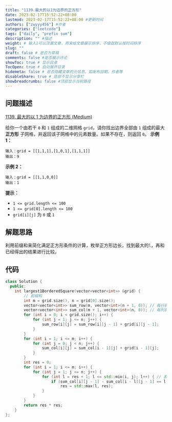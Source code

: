 ```yaml
---
title: "1139.最大的以1为边界的正方形"
date: 2023-02-17T15:52:22+08:00
lastmod: 2023-02-17T15:52:22+08:00 #更新时间
authors: ["zwyyy456"] #作者
categories: ["leetcode"]
tags: ["daily", "prefix sum"]
description: "" #描述
weight: # 输入1可以顶置文章，用来给文章展示排序，不填就默认按时间排序
slug: ""
draft: false # 是否为草稿
comments: false #是否展示评论
showToc: true # 显示目录
TocOpen: true # 自动展开目录
hidemeta: false # 是否隐藏文章的元信息，如发布日期、作者等
disableShare: true # 底部不显示分享栏
showbreadcrumbs: false #顶部显示当前路径
---
```

## 问题描述
[1139. 最大的以 1 为边界的正方形 (Medium)](https://leetcode.cn/problems/largest-1-bordered-square/)

给你一个由若干 `0` 和 `1` 组成的二维网格 `grid`，请你找出边界全部由 `1` 组成的最大 **正方形**
子网格，并返回该子网格中的元素数量。如果不存在，则返回 `0`。
**示例 1：**
```
输入：grid = [[1,1,1],[1,0,1],[1,1,1]]
输出：9
```
**示例 2：**
```
输入：grid = [[1,1,0,0]]
输出：1
```
**提示：**
- `1 <= grid.length <= 100`
- `1 <= grid[0].length <= 100`
- `grid[i][j]` 为 `0` 或 `1`

## 解题思路
利用前缀和来简化满足正方形条件的计算，枚举正方形边长，找到最大的`l`，再和已经得出的结果进行比较。

## 代码
```cpp
class Solution {
  public:
    int largest1BorderedSquare(vector<vector<int>> &grid) {
        // 前缀和
        int m = grid.size(), n = grid[0].size();
        vector<vector<int>> sum_row(m, vector<int>(n + 1, 0)); // 每行前缀和
        vector<vector<int>> sum_col(m + 1, vector<int>(n, 0)); // 每列前缀和
        for (int i = 0; i < grid.size(); i++) {
            for (int j = 1; j <= n; j++) {
                sum_row[i][j] = sum_row[i][j - 1] + grid[i][j - 1];
            }
        }
        for (int i = 1; i <= m; i++) {
            for (int j = 0; j < n; j++) {
                sum_col[i][j] = sum_col[i - 1][j] + grid[i - 1][j];
            }
        }
        int res = 0;
        for (int i = 1; i <= m; i++) {
            for (int j = 1; j <= n; j++) {
                for (int l = res + 1; l <= std::min(i, j); l++) { // 直接从res开始
                    if (sum_col[i][j - 1] - sum_col[i - l][j - 1] == l && sum_row[i - 1][j] - sum_row[i - 1][j - l] == l && sum_col[i][j - l] - sum_col[i - l][j - l] == l && sum_row[i - l][j] - sum_row[i - l][j - l] == l)
                        res = std::max(l, res);
                }
            }
        }
        return res * res;
    }
};
```